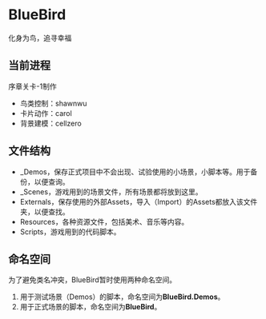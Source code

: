 # BlueBird

化身为鸟，追寻幸福

## 当前进程

序章关卡-1制作

+ 鸟类控制：shawnwu
+ 卡片动作：carol
+ 背景建模：cellzero

## 文件结构

+ \_Demos，保存正式项目中不会出现、试验使用的小场景，小脚本等。用于备份，以便查询。
+ \_Scenes，游戏用到的场景文件，所有场景都将放到这里。
+ Externals，保存使用的外部Assets，导入（Import）的Assets都放入该文件夹，以便查找。
+ Resources，各种资源文件，包括美术、音乐等内容。
+ Scripts，游戏用到的代码脚本。

## 命名空间

为了避免类名冲突，BlueBird暂时使用两种命名空间。
1. 用于测试场景（Demos）的脚本，命名空间为**BlueBird.Demos**。
2. 用于正式场景的脚本，命名空间为**BlueBird**。

